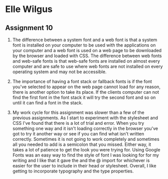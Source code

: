 # Elle Wilgus
## Assignment 10

1. The difference between a system font and a web font is that a system font is installed on your computer to be used with the applications on your computer and a web font is used on a web page to be downloaded by the browser and loaded with CSS. The difference between web fonts and web-safe fonts is that web-safe fonts are installed on almost every computer and are safe to use where web fonts are not installed on every operating system and may not be accessible.

2. The importance of having a font stack or fallback fonts is if the font you've selected to appear on the web page cannot load for any reason, there is another option to take its place. If the clients computer can not find the first font in the font stack it will try the second font and so on until it can find a font in the stack.

3. My work cycle for this assignment was slower than a few of the previous assignments. As I start to experiment with the stylesheet and CSS I've found that there is a lot of trial and error. When you try something one way and it isn't loading correctly in the browser you've got to try it another way or see if you can find what isn't written correctly. Sometimes it is not going to work completely and sometimes all you needed to add is a semicolon that you missed. Either way, it takes a lot of patience to get the look you were trying for. Using Google Fonts was an easy way to find the style of font I was looking for for my writing and I like that it gave the <link> and the @ import for whichever is easier for the user to include in their head or stylesheet. Overall, I like getting to incorporate typography and the type properties. 
